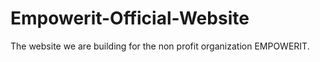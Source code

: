 # Empowerit-Official-Website
The website we are building for the non profit organization EMPOWERIT. 
